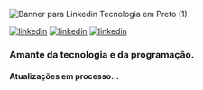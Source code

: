 
![Banner para Linkedin Tecnologia em Preto (1)](https://github.com/SaymonPZ/SaymonPZ/assets/96018720/e9ae61ed-5667-4186-a9ae-2dc404a4d166)

[![linkedin](https://img.shields.io/badge/LinkedIn-0077B5?style=for-the-badge&logo=linkedin&logoColor=white)](https://www.linkedin.com/in/saymon-de-espindola-inácio-693248202/)
[![linkedin](https://img.shields.io/badge/Instagram-E4405F?style=for-the-badge&logo=instagram&logoColor=white)](https://www.instagram.com/saymon_e.i/)
[![linkedin](https://img.shields.io/badge/Gmail-D14836?style=for-the-badge&logo=gmail&logoColor=white)](mailto:saymon.espindola@gmail.com)

### Amante da tecnologia e da programação.

#### Atualizações em processo...
